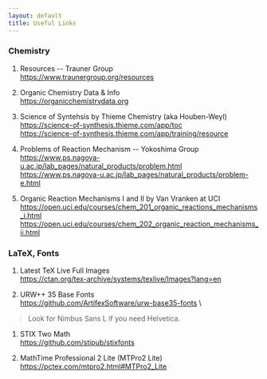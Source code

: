 ```yaml
---
layout: default
title: Useful Links
---
```

### Chemistry

1. Resources -- Trauner Group \
https://www.traunergroup.org/resources

1. Organic Chemistry Data & Info \
https://organicchemistrydata.org

1. Science of Syntehsis by Thieme Chemistry (aka Houben-Weyl) \
https://science-of-synthesis.thieme.com/app/toc \
https://science-of-synthesis.thieme.com/app/training/resource

1. Problems of Reaction Mechanism -- Yokoshima Group\
https://www.ps.nagoya-u.ac.jp/lab_pages/natural_products/problem.html \
https://www.ps.nagoya-u.ac.jp/lab_pages/natural_products/problem-e.html

1. Organic Reaction Mechanisms I and II by Van Vranken at UCI \
https://open.uci.edu/courses/chem_201_organic_reactions_mechanisms_i.html \
https://open.uci.edu/courses/chem_202_organic_reaction_mechanisms_ii.html

### LaTeX, Fonts

1. Latest TeX Live Full Images \
https://ctan.org/tex-archive/systems/texlive/Images?lang=en

1. URW++ 35 Base Fonts \
https://github.com/ArtifexSoftware/urw-base35-fonts \
> Look for Nimbus Sans L if you need Helvetica.

1. STIX Two Math \
https://github.com/stipub/stixfonts

1. MathTime Professional 2 Lite (MTPro2 Lite) \
https://pctex.com/mtpro2.html#MTPro2_Lite
